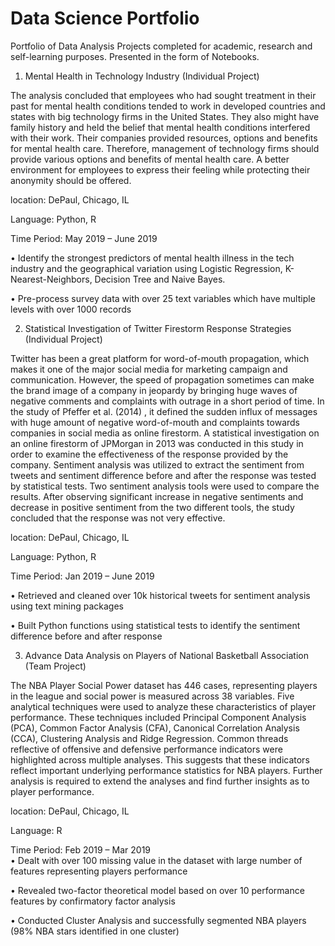 # Data Science Portfolio
Portfolio of Data Analysis Projects completed for academic, research and self-learning purposes. Presented in the form of Notebooks.

1. 	Mental Health in Technology Industry (Individual Project)

The analysis concluded that employees who had sought treatment in their past for mental health conditions tended to work in developed countries and states with big technology firms in the United States. They also might have family history and held the belief that mental health conditions interfered with their work. Their companies provided resources, options and benefits for mental health care. Therefore, management of technology firms should provide various options and benefits of mental health care. A better environment for employees to express their feeling while protecting their anonymity should be offered. 

location: DePaul, Chicago, IL

Language: Python, R 

Time Period: May 2019 – June 2019
	
•	Identify the strongest predictors of mental health illness in the tech industry and the geographical variation using Logistic Regression, K-Nearest-Neighbors, Decision Tree and Naive Bayes. 

•	Pre-process survey data with over 25 text variables which have multiple levels with over 1000 records


2. Statistical Investigation of Twitter Firestorm Response Strategies (Individual Project)

Twitter has been a great platform for word-of-mouth propagation, which makes it one of the major social media for marketing campaign and communication. However, the speed of propagation sometimes can make the brand image of a company in jeopardy by bringing huge waves of negative comments and complaints with outrage in a short period of time. In the study of Pfeffer et al. (2014) , it defined the sudden influx of messages with huge amount of negative word-of-mouth and complaints towards companies in social media as online firestorm. A statistical investigation on an online firestorm of JPMorgan in 2013 was conducted in this study in order to examine the effectiveness of the response provided by the company.  Sentiment analysis was utilized to extract the sentiment from tweets and sentiment difference before and after the response was tested by statistical tests. Two sentiment analysis tools were used to compare the results. After observing significant increase in negative sentiments and decrease in positive sentiment from the two different tools, the study concluded that the response was not very effective.
	
location: DePaul, Chicago, IL

Language: Python, R         

Time Period: Jan 2019 – June 2019

•	Retrieved and cleaned over 10k historical tweets for sentiment analysis using text mining packages

•	Built Python functions using statistical tests to identify the sentiment difference before and after response

3. Advance Data Analysis on Players of National Basketball Association  (Team Project)

The NBA Player Social Power dataset has 446 cases, representing players in the league and social power is measured across 38 variables. Five analytical techniques were used to analyze these characteristics of player performance. These techniques included Principal Component Analysis (PCA), Common Factor Analysis (CFA), Canonical Correlation Analysis (CCA), Clustering Analysis and Ridge Regression. Common threads reflective of offensive and defensive performance indicators were highlighted across multiple analyses. This suggests that these indicators reflect important underlying performance statistics for NBA players. Further analysis is required to extend the analyses and find further insights as to player performance. 

location: DePaul, Chicago, IL

Language: R         

Time Period: Feb 2019 – Mar 2019                                                                                                                                                                                              
•	Dealt with over 100 missing value in the dataset with large number of features representing players performance

•	Revealed two-factor theoretical model based on over 10 performance features by confirmatory factor analysis

•	Conducted Cluster Analysis and successfully segmented NBA players (98% NBA stars identified in one cluster)
